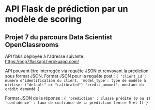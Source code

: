 # API Flask de prédiction par un modèle de scoring

## Projet 7 du parcours Data Scientist OpenClassrooms

API flaks déployée à l'adresse suivante : 
https://ocp7flaskapi.herokuapp.com/

API pouvant être interrogée via requête JSON et renvoyant la prédiction sous format JSON.
Format JSON pour la requête post :
    ```
    {
    'client_id': numéro d'identification du client,
    'model_type': type de modèle à utiliser ("default" or "calibrated")
    'credit_amount': montant du crédit demandé
    }
    ```

Format JSON de la réponse :
    ```
    {
    'prediction' : classe prédite (0 ou 1)
    'confidence' : taux de confiance de la prediction (entre 0 et 1)
    }
    ```